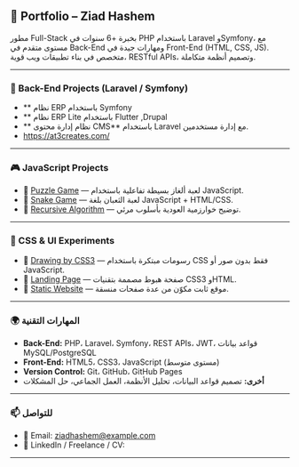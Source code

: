 ## 💼 Portfolio – Ziad Hashem

مطور Full-Stack بخبرة +6 سنوات في PHP باستخدام Laravel وSymfony، مع مستوى متقدم في Back-End ومهارات جيدة في Front-End (HTML, CSS, JS). متخصص في بناء تطبيقات ويب قوية، RESTful APIs، وتصميم أنظمة متكاملة.

---

### 🔧 Back-End Projects (Laravel / Symfony)


 * ** نظام ERP باستخدام Symfony 
 * ** نظام ERP Lite  باستخدام Flutter ,Drupal
 * ** نظام إدارة محتوى CMS** باستخدام Laravel مع إدارة مستخدمين.
 * https://at3creates.com/

---

### 🎮 JavaScript Projects

* 🔗 [Puzzle Game](https://ziadhashem.github.io/Puzzle-Game/) — لعبة ألغاز بسيطة تفاعلية باستخدام JavaScript.
* 🔗 [Snake Game](https://github.com/ziadhashem/Snake-Game) — لعبة الثعبان بلغة JavaScript + HTML/CSS.
* 🔗 [Recursive Algorithm](https://github.com/ziadhashem/Recursive-algorithm) — توضيح خوارزمية العودية بأسلوب مرئي.

---

### 🎨 CSS & UI Experiments

* 🔗 [Drawing by CSS3](https://github.com/ziadhashem/Drawing-by-CSS3) — رسومات مبتكرة باستخدام CSS فقط بدون صور أو JavaScript.
* 🔗 [Landing Page](https://github.com/ziadhashem/Landing-Page-) — صفحة هبوط مصممة بتقنيات CSS3 وHTML.
* 🔗 [Static Website](https://github.com/ziadhashem/Static-Website) — موقع ثابت مكوّن من عدة صفحات منسقة.

---

### 🌍 المهارات التقنية

* **Back-End:** PHP، Laravel، Symfony، REST APIs، JWT، قواعد بيانات MySQL/PostgreSQL
* **Front-End:** HTML5، CSS3، JavaScript (مستوى متوسط)
* **Version Control:** Git، GitHub، GitHub Pages
* **أخرى:** تصميم قواعد البيانات، تحليل الأنظمة، العمل الجماعي، حل المشكلات

---

### 📫 للتواصل

* 📧 Email: [ziadhashem@example.com](mailto:ziadhashem@example.com)
* 💼 LinkedIn / Freelance / CV: 

---

